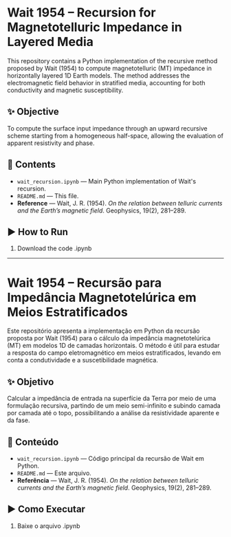 # Wait 1954 – Recursion for Magnetotelluric Impedance in Layered Media

This repository contains a Python implementation of the recursive method proposed by Wait (1954) to compute magnetotelluric (MT) impedance in horizontally layered 1D Earth models. The method addresses the electromagnetic field behavior in stratified media, accounting for both conductivity and magnetic susceptibility.

## ✨ Objective

To compute the surface input impedance through an upward recursive scheme starting from a homogeneous half-space, allowing the evaluation of apparent resistivity and phase.

## 📂 Contents

- `wait_recursion.ipynb` — Main Python implementation of Wait's recursion.
- `README.md` — This file.
- **Reference** — Wait, J. R. (1954). *On the relation between telluric currents and the Earth’s magnetic field*. Geophysics, 19(2), 281–289.

## ▶️ How to Run
1. Download the code .ipynb


-----------------------------------------

# Wait 1954 – Recursão para Impedância Magnetotelúrica em Meios Estratificados

Este repositório apresenta a implementação em Python da recursão proposta por Wait (1954) para o cálculo da impedância magnetotelúrica (MT) em modelos 1D de camadas horizontais. O método é útil para estudar a resposta do campo eletromagnético em meios estratificados, levando em conta a condutividade e a suscetibilidade magnética.

## ✨ Objetivo

Calcular a impedância de entrada na superfície da Terra por meio de uma formulação recursiva, partindo de um meio semi-infinito e subindo camada por camada até o topo, possibilitando a análise da resistividade aparente e da fase.

## 📂 Conteúdo

- `wait_recursion.ipynb` — Código principal da recursão de Wait em Python.
- `README.md` — Este arquivo.
- **Referência** — Wait, J. R. (1954). *On the relation between telluric currents and the Earth’s magnetic field*. Geophysics, 19(2), 281–289.

## ▶️ Como Executar

1.  Baixe o arquivo .ipynb
